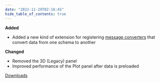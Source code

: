```yaml
---
date: "2022-11-29T02:18:45"
hide_table_of_contents: true
---
```


**Added**

- Added a new kind of extension for registering [message converters](https://foxglove.dev/docs/studio/extensions/getting-started#message-converters) that convert data from one schema to another

**Changed**

- Removed the 3D (Legacy) panel
- Improved performance of the Plot panel after data is preloaded

[Downloads](https://github.com/foxglove/studio/releases/tag/v1.33.0)
